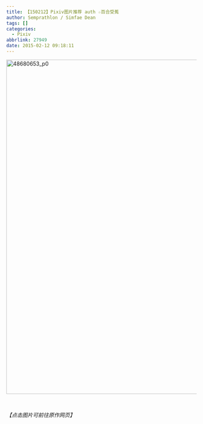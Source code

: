 ```yaml
---
title: 【150212】Pixiv图片推荐 auth ☆百合受菟
author: Semprathlon / Simfae Dean
tags: []
categories:
  - Pixiv
abbrlink: 27949
date: 2015-02-12 09:18:11
---
```

<a href="http://www.pixiv.net/member_illust.php?mode=medium&amp;illust_id=48680653"><img class="alignnone size-large wp-image-30" src="__ASSETS_HOST_NAME__/2015/02/48680653_p0-725x1024.jpg" alt="48680653_p0" width="625" height="883" /></a>

&nbsp;

<em>【点击图片可前往原作网页】</em>
